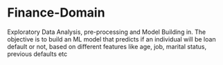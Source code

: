 # Finance-Domain
Exploratory Data Analysis, pre-processing and Model Building in.
The objective is to build an ML model 
that predicts if an individual will be loan default or not, based on different features like age, job, marital status, previous defaults etc 
